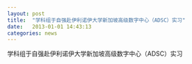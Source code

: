 ```yaml
---
layout: post
title:  "学科组于自强赴伊利诺伊大学新加坡高级数字中心（ADSC）实习"
date:   2013-01-01 14:43:13
categories: news
---
```


学科组于自强赴伊利诺伊大学新加坡高级数字中心（ADSC）实习
